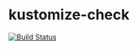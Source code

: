 # kustomize-check

[![Build Status](https://travis-ci.org/sunny0826/kustomize-check.svg?branch=master)](https://travis-ci.org/sunny0826/kustomize-check)